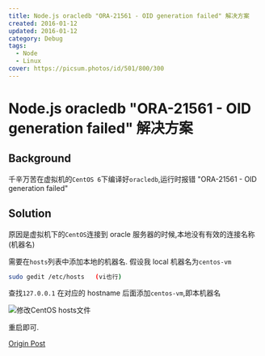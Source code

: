 ```yaml
---
title: Node.js oracledb "ORA-21561 - OID generation failed" 解决方案
created: 2016-01-12
updated: 2016-01-12
category: Debug
tags:
  - Node
  - Linux
cover: https://picsum.photos/id/501/800/300
---
```


# Node.js oracledb "ORA-21561 - OID generation failed" 解决方案

## Background

千辛万苦在虚拟机的`CentOS 6`下编译好`oracledb`,运行时报错 "ORA-21561 - OID generation failed"

## Solution

原因是虚拟机下的`CentOS`连接到 oracle 服务器的时候,本地没有有效的连接名称(机器名)

需要在`hosts`列表中添加本地的机器名. 假设我 local 机器名为`centos-vm`

```sh
sudo gedit /etc/hosts   (vi也行)
```

查找`127.0.0.1` 在对应的 hostname 后面添加`centos-vm`,即本机器名

![修改CentOS hosts文件](https://img.aquariuslt.com/posts/2016/01/update-centos-hosts.png)

重启即可.

[Origin Post](https://chaos667.tumblr.com/post/20006357466/ora-21561-and-oracle-instant-client-112)
